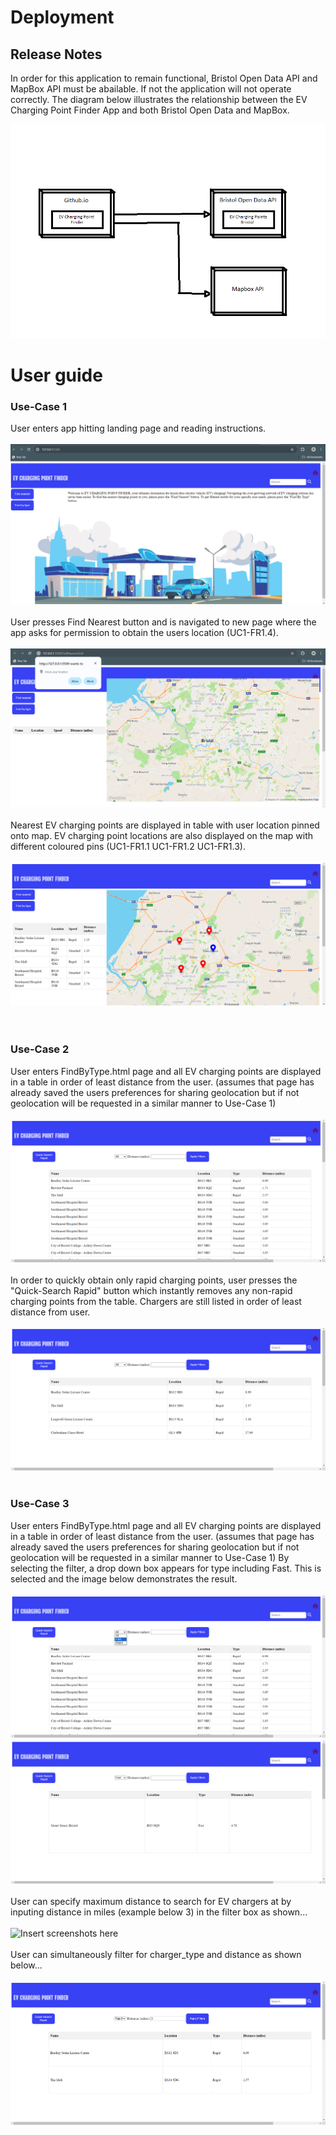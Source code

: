 # Deployment

## Release Notes
In order for this application to remain functional, Bristol Open Data API and MapBox API must be abailable. If not the application will not operate correctly. The diagram below illustrates the relationship between the EV Charging Point Finder App and both Bristol Open Data and MapBox.

![Insert Deployment diagram here](images/Boxes.png)

# User guide

### Use-Case 1 

User enters app hitting landing page and reading instructions. <br>
<br>
![Insert screenshots here](images/Landing.png)<br>
<br>
User presses Find Nearest button and is navigated to new page where the app asks for permission to obtain the users location (UC1-FR1.4).<br>
<br>
![Insert screenshots here](images/Geolocation.png)<br>
<br>
Nearest EV charging points are displayed in table with user location pinned onto map. EV charging point locations are also displayed on the map with different coloured pins (UC1-FR1.1 UC1-FR1.2 UC1-FR1.3).<br>
<br>
![Insert screenshots here](images/UC.png)<br>
<br>
<br>
### Use-Case 2

User enters FindByType.html page and all EV charging points are displayed in a table in order of least distance from the user. (assumes that page has already saved the users preferences for sharing geolocation but if not geolocation will be requested in a similar manner to Use-Case 1)<br>
<br>
![Insert screenshots here](images/ByType.png)<br>
<br>
In order to quickly obtain only rapid charging points, user presses the "Quick-Search Rapid" button which instantly removes any non-rapid charging points from the table. Chargers are still listed in order of least distance from user. <br>
<br>
![Insert screenshots here](images/QuickSearch.png)<br>
<br>

### Use-Case 3

User enters FindByType.html page and all EV charging points are displayed in a table in order of least distance from the user. (assumes that page has already saved the users preferences for sharing geolocation but if not geolocation will be requested in a similar manner to Use-Case 1) By selecting the filter, a drop down box appears for type including Fast. This is selected and the image below demonstrates the result.<br>
<br>
![Insert screenshots here](images/DropBox.png)<br>
![Insert screenshots here](images/Fast.png)<br>
<br>
User can specify maximum distance to search for EV chargers at by inputing distance in miles (example below 3) in the filter box as shown...<br>
<br>
![Insert screenshots here](images/Distance.png)<br>
<br>
User can simultaneously filter for charger_type and distance as shown below...<br>
<br>
![Insert screenshots here](images/SimFilters.png)<br>

